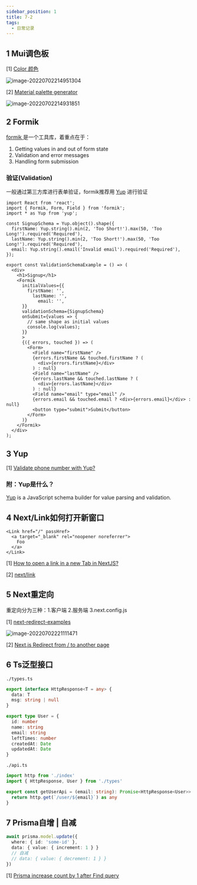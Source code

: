 ```yaml
---
sidebar_position: 1
title: 7-2
tags:
  - 日常记录
---
```




## 1 Mui调色板

[1] [Color 颜色](https://mui.com/zh/material-ui/customization/color/#picking-colors)

![image-20220702214951304](https://cdn.gincool.com/img/image-20220702214951304.png)

[2] [Material palette generator](https://material.io/inline-tools/color/)

![image-20220702214931851](https://cdn.gincool.com/img/image-20220702214931851.png)

## 2 Formik

[formik ](https://formik.org/docs/overview)是一个工具库，着重点在于：

1. Getting values in and out of form state
2. Validation and error messages
3. Handling form submission

### 验证(Validation)

一般通过第三方库进行表单验证，formik推荐用 [Yup](https://www.npmjs.com/package/yup) 进行验证

```tsx
import React from 'react';
import { Formik, Form, Field } from 'formik';
import * as Yup from 'yup';

const SignupSchema = Yup.object().shape({
  firstName: Yup.string().min(2, 'Too Short!').max(50, 'Too Long!').required('Required'),
  lastName: Yup.string().min(2, 'Too Short!').max(50, 'Too Long!').required('Required'),
  email: Yup.string().email('Invalid email').required('Required'),
});

export const ValidationSchemaExample = () => (
  <div>
    <h1>Signup</h1>
    <Formik
      initialValues={{
        firstName: '',
          lastName: '',
            email: '',
      }}
      validationSchema={SignupSchema}
      onSubmit={values => {
        // same shape as initial values
        console.log(values);
      }}
      >
      {({ errors, touched }) => (
        <Form>
          <Field name="firstName" />
          {errors.firstName && touched.firstName ? (
            <div>{errors.firstName}</div>
          ) : null}
          <Field name="lastName" />
          {errors.lastName && touched.lastName ? (
            <div>{errors.lastName}</div>
          ) : null}
          <Field name="email" type="email" />
          {errors.email && touched.email ? <div>{errors.email}</div> : null}
          <button type="submit">Submit</button>
        </Form>
      )}
    </Formik>
  </div>
);
```

## 3 Yup

[1] [Validate phone number with Yup?](https://stackoverflow.com/questions/52483260/validate-phone-number-with-yup)

### 附：Yup是什么？

[Yup](https://www.npmjs.com/package/yup) is a JavaScript schema builder for value parsing and validation.

## 4 Next/Link如何打开新窗口

```tsx
<Link href="/" passHref>
  <a target="_blank" rel="noopener noreferrer">
    Foo
  </a>
</Link>
```

[1] [How to open a link in a new Tab in NextJS?](https://stackoverflow.com/questions/65632698/how-to-open-a-link-in-a-new-tab-in-nextjs)

[2] [next/link](next/link)

## 5 Next重定向

重定向分为三种：1.客户端 2.服务端 3.next.config.js

[1] [next-redirect-examples](https://github.com/nicosh/next-redirect-examples)

![image-20220702221111471](https://cdn.gincool.com/img/image-20220702221111471.png)

[2] [Next.js Redirect from / to another page](https://stackoverflow.com/questions/58173809/next-js-redirect-from-to-another-page)

## 6 Ts泛型接口

`./types.ts`

```ts
export interface HttpResponse<T = any> {
  data: T
  msg: string | null
}

export type User = {
  id: number
  name: string
  email: string
  leftTimes: number
  createdAt: Date
  updatedAt: Date
}
```

`./api.ts`

```ts
import http from './index'
import { HttpResponse, User } from './types'

export const getUserApi = (email: string): Promise<HttpResponse<User>> => {
  return http.get(`/user/${email}`) as any
}
```

## 7 Prisma自增 | 自减

```ts
await prisma.model.update({
  where: { id: 'some-id' },
  data: { value: { increment: 1 } }
  // 自减
  // data: { value: { decrement: 1 } }
})
```

[1] [Prisma increase count by 1 after Find query](https://stackoverflow.com/questions/69178675/prisma-increase-count-by-1-after-find-query)

